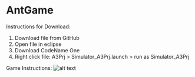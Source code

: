 # AntGame

Instructions for Download:
1) Download file from GitHub
2) Open file in eclipse
3) Download CodeName One
4) Right click file: A3Prj > Simulator_A3Prj.launch > run as Simulator_A3Prj

Game Instructions:
![alt text](https://github.com/NairyV/JourneyGame/blob/main/instructionsAntGame.png)
